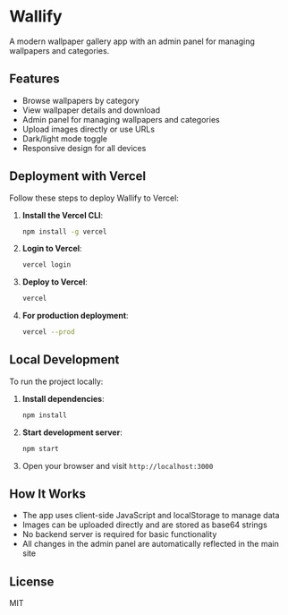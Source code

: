 # Wallify

A modern wallpaper gallery app with an admin panel for managing wallpapers and categories.

## Features

- Browse wallpapers by category
- View wallpaper details and download
- Admin panel for managing wallpapers and categories
- Upload images directly or use URLs
- Dark/light mode toggle
- Responsive design for all devices

## Deployment with Vercel

Follow these steps to deploy Wallify to Vercel:

1. **Install the Vercel CLI**:
   ```bash
   npm install -g vercel
   ```

2. **Login to Vercel**:
   ```bash
   vercel login
   ```

3. **Deploy to Vercel**:
   ```bash
   vercel
   ```

4. **For production deployment**:
   ```bash
   vercel --prod
   ```

## Local Development

To run the project locally:

1. **Install dependencies**:
   ```bash
   npm install
   ```

2. **Start development server**:
   ```bash
   npm start
   ```

3. Open your browser and visit `http://localhost:3000`

## How It Works

- The app uses client-side JavaScript and localStorage to manage data
- Images can be uploaded directly and are stored as base64 strings
- No backend server is required for basic functionality
- All changes in the admin panel are automatically reflected in the main site

## License

MIT 